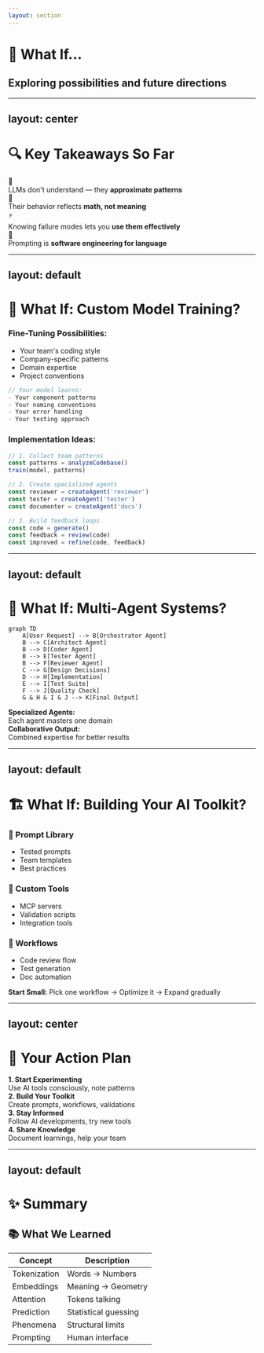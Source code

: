 ```yaml
---
layout: section
---
```


# 🚀 What If...
## Exploring possibilities and future directions

---
layout: center
---

# 🔍 Key Takeaways So Far

<div class="space-y-6 text-lg">

<div class="flex items-center gap-4">
<div class="text-3xl">🤖</div>
<div>LLMs don't understand — they <strong>approximate patterns</strong></div>
</div>

<div class="flex items-center gap-4">
<div class="text-3xl">🔢</div>
<div>Their behavior reflects <strong>math, not meaning</strong></div>
</div>

<div class="flex items-center gap-4">
<div class="text-3xl">⚡</div>
<div>Knowing failure modes lets you <strong>use them effectively</strong></div>
</div>

<div class="flex items-center gap-4">
<div class="text-3xl">💬</div>
<div>Prompting is <strong>software engineering for language</strong></div>
</div>

</div>


---
layout: default
---

# 🔮 What If: Custom Model Training?

<div class="grid grid-cols-2 gap-6">

<div>
<h3 class="font-bold text-lg mb-3">Fine-Tuning Possibilities:</h3>
<ul class="space-y-2">
<li>Your team's coding style</li>
<li>Company-specific patterns</li>
<li>Domain expertise</li>
<li>Project conventions</li>
</ul>

```typescript {1-5}
// Your model learns:
- Your component patterns
- Your naming conventions
- Your error handling
- Your testing approach
```
</div>

<div>
<h3 class="font-bold text-lg mb-3">Implementation Ideas:</h3>

```typescript {1-3|5-8|10-13}
// 1. Collect team patterns
const patterns = analyzeCodebase()
train(model, patterns)

// 2. Create specialized agents
const reviewer = createAgent('reviewer')
const tester = createAgent('tester')
const documenter = createAgent('docs')

// 3. Build feedback loops
const code = generate()
const feedback = review(code)
const improved = refine(code, feedback)
```
</div>

</div>

---
layout: default
---

# 🤝 What If: Multi-Agent Systems?

```mermaid {scale:0.7}
graph TD
    A[User Request] --> B[Orchestrator Agent]
    B --> C[Architect Agent]
    B --> D[Coder Agent]
    B --> E[Tester Agent]
    B --> F[Reviewer Agent]
    C --> G[Design Decisions]
    D --> H[Implementation]
    E --> I[Test Suite]
    F --> J[Quality Check]
    G & H & I & J --> K[Final Output]
```

<div class="grid grid-cols-2 gap-4 mt-4">
<div class="bg-blue-50 dark:bg-blue-900/20 p-4 rounded-lg">
<strong>Specialized Agents:</strong><br/>
Each agent masters one domain
</div>
<div class="bg-green-50 dark:bg-green-900/20 p-4 rounded-lg">
<strong>Collaborative Output:</strong><br/>
Combined expertise for better results
</div>
</div>

---
layout: default
---

# 🏗️ What If: Building Your AI Toolkit?

<div class="grid grid-cols-3 gap-4">

<div class="bg-gradient-to-br from-blue-100 to-blue-200 dark:from-blue-900/30 dark:to-blue-800/30 p-4 rounded-lg">
<h3 class="font-bold mb-2">📝 Prompt Library</h3>
<ul class="text-sm space-y-1">
<li>Tested prompts</li>
<li>Team templates</li>
<li>Best practices</li>
</ul>
</div>

<div class="bg-gradient-to-br from-green-100 to-green-200 dark:from-green-900/30 dark:to-green-800/30 p-4 rounded-lg">
<h3 class="font-bold mb-2">🔧 Custom Tools</h3>
<ul class="text-sm space-y-1">
<li>MCP servers</li>
<li>Validation scripts</li>
<li>Integration tools</li>
</ul>
</div>

<div class="bg-gradient-to-br from-purple-100 to-purple-200 dark:from-purple-900/30 dark:to-purple-800/30 p-4 rounded-lg">
<h3 class="font-bold mb-2">🎯 Workflows</h3>
<ul class="text-sm space-y-1">
<li>Code review flow</li>
<li>Test generation</li>
<li>Doc automation</li>
</ul>
</div>

</div>

<div class="mt-6 p-4 bg-yellow-50 dark:bg-yellow-900/20 rounded-lg">
<strong>Start Small:</strong> Pick one workflow → Optimize it → Expand gradually
</div>

---
layout: center
---

# 🎯 Your Action Plan

<div class="space-y-6 text-lg max-w-2xl mx-auto">

<div class="bg-blue-50 dark:bg-blue-900/20 p-4 rounded-lg">
<strong>1. Start Experimenting</strong><br/>
Use AI tools consciously, note patterns
</div>

<div class="bg-green-50 dark:bg-green-900/20 p-4 rounded-lg">
<strong>2. Build Your Toolkit</strong><br/>
Create prompts, workflows, validations
</div>

<div class="bg-purple-50 dark:bg-purple-900/20 p-4 rounded-lg">
<strong>3. Stay Informed</strong><br/>
Follow AI developments, try new tools
</div>

<div class="bg-yellow-50 dark:bg-yellow-900/20 p-4 rounded-lg">
<strong>4. Share Knowledge</strong><br/>
Document learnings, help your team
</div>

</div>

---
layout: default
---

# ✨ Summary
## 📚 What We Learned

| Concept       | Description            |
|---------------|-----------------------|
| Tokenization  | Words → Numbers       |
| Embeddings    | Meaning → Geometry    |
| Attention     | Tokens talking        |
| Prediction    | Statistical guessing  |
| Phenomena     | Structural limits     |
| Prompting     | Human interface       |
